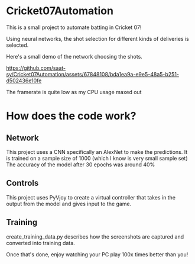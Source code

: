 # Cricket07Automation

This is a small project to automate batting in Cricket 07!

Using neural networks, the shot selection for different kinds of deliveries is selected.

Here's a small demo of the network choosing the shots.

https://github.com/saat-sy/Cricket07Automation/assets/67848108/bda1ea9a-e9e5-48a5-b251-d502436e10fe

The framerate is quite low as my CPU usage maxed out

# How does the code work?

## Network
This project uses a CNN specifically an AlexNet to make the predictions.
It is trained on a sample size of 1000 (which I know is very small sample set)
The accuracy of the model after 30 epochs was around 40%

## Controls
This project uses PyVjoy to create a virtual controller that takes in the output from the model and gives input to the game.

## Training
create_training_data.py describes how the screenshots are captured and converted into training data.

Once that's done, enjoy watching your PC play 100x times better than you!
